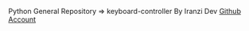 Python General Repository => keyboard-controller By Iranzi Dev <a href='https://github.com/Iranzithierry'>Github Account</a>